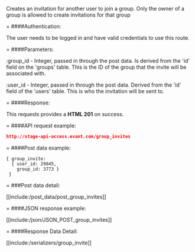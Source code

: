 <!-- --- title: POST /group_invites -->

Creates an invitation for another user to join a group. Only the owner of a group is allowed to create invitations for that group

=
####Authentication:

The user needs to be logged in and have valid credentials to use this route.

=
####Parameters:

:group_id - Integer, passed in through the post data. Is derived from the 'id' field on the 'groups' table. This is the ID of the group that the invite will be associated with.

:user_id - Integer, passed in through the post data. Derived from the 'id' field of the 'users' table. This is who the invitation will be sent to.

=
####Response:

This requests provides a <strong>HTML 201</strong> on success.

=
####API request example:
```json
http://stage-api-access.evant.com/group_invites
```

=
####Post data example:
```
{ group_invite: 
  { user_id: 29845, 
    group_id: 3773 } 
 }
```

=
###Post data detail:

[[include:/post_data/post_group_invites]]

=
####JSON response example:

[[include:/json/JSON_POST_group_invites]]

=
####Response Data Detail:

[[include:/serializers/group_invite]]